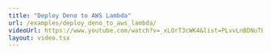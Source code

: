 ```yaml
---
title: "Deploy Deno to AWS Lambda"
url: /examples/deploy_deno_to_aws_lambda/
videoUrl: https://www.youtube.com/watch?v=_xLOrT3cWK4&list=PLvvLnBDNuTEov9EBIp3MMfHlBxaKGRWTe&index=17
layout: video.tsx
---
```

